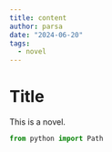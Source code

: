 ```yaml
---
title: content
author: parsa
date: "2024-06-20"
tags:
  - novel
---
```


# Title

This is a novel.

```python
from python import Path
```
